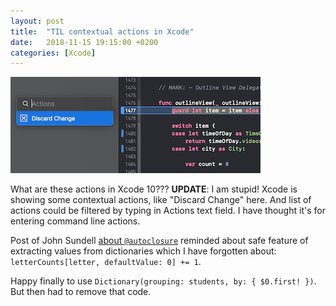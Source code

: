 ```yaml
---
layout: post
title:  "TIL contextual actions in Xcode"
date:   2018-11-15 19:15:00 +0200
categories: [Xcode]
---
```

![](/assets/images/Screenshot%202018-11-15%20at%2011.25.51.png)

What are these actions in Xcode 10??? **UPDATE**: I am stupid! Xcode is showing some contextual actions, like "Discard Change" here. And list of actions could be filtered by typing in Actions text field. I have thought it's for entering command line actions.

Post of John Sundell [about `@autoclosure`](https://www.swiftbysundell.com/posts/using-autoclosure-when-designing-swift-apis) reminded about safe feature of extracting values from dictionaries which I have forgotten about: `letterCounts[letter, defaultValue: 0] += 1`.

Happy finally to use `Dictionary(grouping: students, by: { $0.first! })`. But then had to remove that code.

